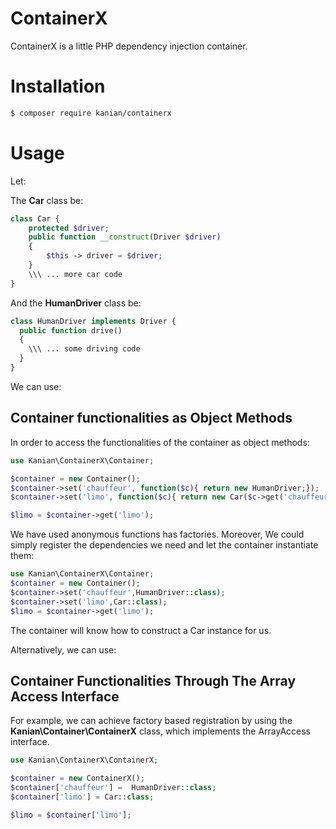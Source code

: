 # ContainerX

ContainerX is a little PHP dependency injection container.

# Installation
```bash
$ composer require kanian/containerx
```
# Usage
Let:

The **Car** class be:
```php
class Car {
	protected $driver;
    public function __construct(Driver $driver)
    {
    	$this -> driver = $driver;
    }
    \\\ ... more car code
}
```
And the **HumanDriver** class be:
```php
class HumanDriver implements Driver {
  public function drive()
  {
  	\\\ ... some driving code
  }
}
```

We can use:
## Container functionalities as Object Methods
In order to access the functionalities of the container as object methods:
```php
use Kanian\ContainerX\Container;

$container = new Container();
$container->set('chauffeur', function($c){ return new HumanDriver;});
$container->set('limo', function($c){ return new Car($c->get('chauffeur'));};);

$limo = $container->get('limo');
```
We have used anonymous functions has factories.
Moreover, We could simply register the dependencies we need and let the container instantiate them:
```php
use Kanian\ContainerX\Container;
$container = new Container();
$container->set('chauffeur',HumanDriver::class);
$container->set('limo',Car::class);
$limo = $container->get('limo');
```
The container will know how to construct a Car instance for us.

Alternatively, we can use:
## Container Functionalities Through The Array Access Interface
For example, we can achieve factory based registration by using the **Kanian\Container\ContainerX** class, which implements the ArrayAccess interface.

```php
use Kanian\ContainerX\ContainerX;

$container = new ContainerX();
$container['chauffeur'] =  HumanDriver::class;
$container['limo'] = Car::class;

$limo = $container['limo'];
```
